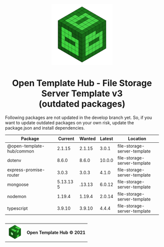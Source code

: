 <p align="center">
  <a href="https://opentemplatehub.com">
    <img src="https://raw.githubusercontent.com/open-template-hub/open-template-hub.github.io/master/assets/logo/server/file-storage-server-logo.png" alt="Logo" width=200>
  </a>
</p>


<h1 align="center">
Open Template Hub - File Storage Server Template v3
  <br/>
(outdated packages)
</h1>

Following packages are not updated in the develop branch yet. So, if you want to update outdated packages on your own risk, update the package.json and install dependencies.

| Package                     | Current    | Wanted   | Latest   | Location |
| --- | --- | --- | --- | --- |
| @open-template-hub/common   |  2.1.15    | 2.1.15   |  3.0.1   | file-storage-server-template |
| dotenv                      |   8.6.0    |  8.6.0   | 10.0.0   | file-storage-server-template |
| express-promise-router      |   3.0.3    |  3.0.3   |  4.1.0   | file-storage-server-template |
| mongoose                    | 5.13.13  5 | .13.13   | 6.0.12   | file-storage-server-template |
| nodemon                     |  1.19.4    | 1.19.4   | 2.0.14   | file-storage-server-template |
| typescript                  |  3.9.10    | 3.9.10   |  4.4.4   | file-storage-server-template |

<table align="right"><tr><td><a href="https://opentemplatehub.com"><img src="https://raw.githubusercontent.com/open-template-hub/open-template-hub.github.io/master/assets/logo/brand-logo.png" width="50px" alt="oth"/></a></td><td><b>Open Template Hub © 2021</b></td></tr></table>


